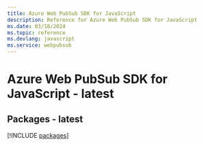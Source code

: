 ```yaml
---
title: Azure Web PubSub SDK for JavaScript
description: Reference for Azure Web PubSub SDK for JavaScript
ms.date: 03/18/2024
ms.topic: reference
ms.devlang: javascript
ms.service: webpubsub
---
```

# Azure Web PubSub SDK for JavaScript - latest
## Packages - latest
[!INCLUDE [packages](web-pubsub-index.md)]